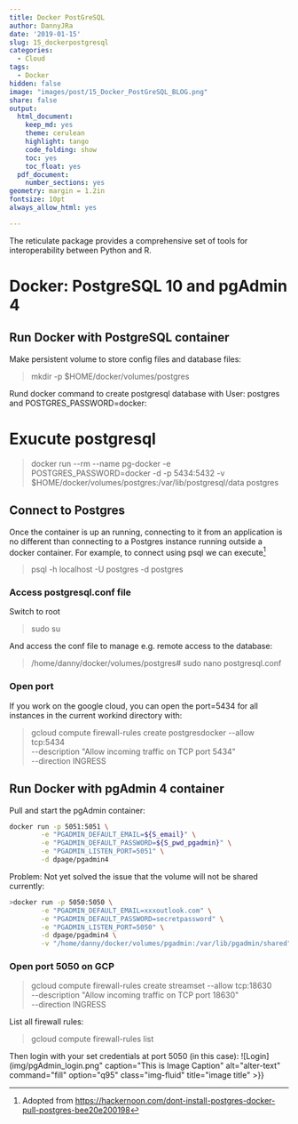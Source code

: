 ```yaml
---
title: Docker PostGreSQL 
author: DannyJRa
date: '2019-01-15'
slug: 15_dockerpostgresql 
categories:
  - Cloud
tags:
  - Docker
hidden: false
image: "images/post/15_Docker_PostGreSQL_BLOG.png"
share: false
output:
  html_document:
    keep_md: yes
    theme: cerulean
    highlight: tango
    code_folding: show
    toc: yes
    toc_float: yes
  pdf_document:
    number_sections: yes
geometry: margin = 1.2in
fontsize: 10pt
always_allow_html: yes

---
```


The reticulate package provides a comprehensive set of tools for interoperability between Python and R.

<!--more-->













# Docker: PostgreSQL 10 and pgAdmin 4

## Run Docker with PostgreSQL container

Make persistent volume to store config files and database files:

>mkdir -p $HOME/docker/volumes/postgres

Rund docker command to create postgresql database with User: postgres and POSTGRES_PASSWORD=docker:
# Exucute postgresql 



>docker run --rm   --name pg-docker -e POSTGRES_PASSWORD=docker -d -p 5434:5432 -v $HOME/docker/volumes/postgres:/var/lib/postgresql/data  postgres

## Connect to Postgres

Once the container is up an running, connecting to it from an application is no different than connecting to a Postgres instance running outside a docker container. For example, to connect using psql we can execute[^1]

>psql -h localhost -U postgres -d postgres

### Access postgresql.conf file

Switch to root 
>sudo su


And access the conf file to manage e.g. remote access to the database:

>/home/danny/docker/volumes/postgres# sudo nano postgresql.conf


### Open port

If you work on the google cloud, you can open the port=5434 for all instances in the current workind directory with:

>gcloud compute firewall-rules create postgresdocker --allow tcp:5434 \
      --description "Allow incoming traffic on TCP port 5434" \
      --direction INGRESS

      
##  Run Docker with pgAdmin 4 container

Pull and start the pgAdmin container:





```bash
docker run -p 5051:5051 \
        -e "PGADMIN_DEFAULT_EMAIL=${S_email}" \
        -e "PGADMIN_DEFAULT_PASSWORD=${S_pwd_pgadmin}" \
        -e "PGADMIN_LISTEN_PORT=5051" \
        -d dpage/pgadmin4
```

Problem: Not yet solved the issue that the volume will not be shared currently:


```bash
>docker run -p 5050:5050 \
        -e "PGADMIN_DEFAULT_EMAIL=xxxoutlook.com" \
        -e "PGADMIN_DEFAULT_PASSWORD=secretpassword" \
        -e "PGADMIN_LISTEN_PORT=5050" \
        -d dpage/pgadmin4 \
        -v "/home/danny/docker/volumes/pgadmin:/var/lib/pgadmin/shared"
```


### Open port 5050 on GCP


>gcloud compute firewall-rules create streamset --allow tcp:18630 \
      --description "Allow incoming traffic on TCP port 18630" \
      --direction INGRESS
 
        
List all firewall rules:

>gcloud compute firewall-rules list

Then login with your set credentials at port 5050 (in this case):
![Login](img/pgAdmin_login.png" caption="This is Image Caption" alt="alter-text" command="fill" option="q95" class="img-fluid" title="image title" >}} 
        
[^1]: Adopted from https://hackernoon.com/dont-install-postgres-docker-pull-postgres-bee20e200198

